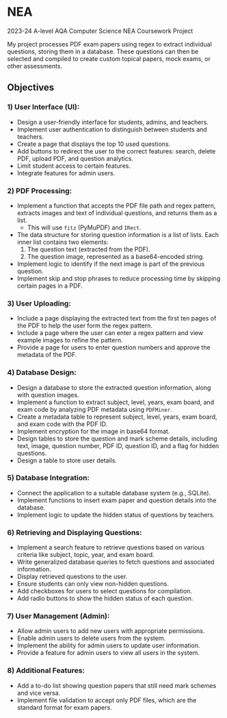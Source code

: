 # NEA  
2023-24 A-level AQA Computer Science NEA Coursework Project  

My project processes PDF exam papers using regex to extract individual questions, storing them in a database. These questions can then be selected and compiled to create custom topical papers, mock exams, or other assessments.

## Objectives  

### 1) User Interface (UI):
- Design a user-friendly interface for students, admins, and teachers.
- Implement user authentication to distinguish between students and teachers.
- Create a page that displays the top 10 used questions.
- Add buttons to redirect the user to the correct features: search, delete PDF, upload PDF, and question analytics.
- Limit student access to certain features.
- Integrate features for admin users.

### 2) PDF Processing:
- Implement a function that accepts the PDF file path and regex pattern, extracts images and text of individual questions, and returns them as a list.
  - This will use `fitz` (PyMuPDF) and `IRect`.
- The data structure for storing question information is a list of lists. Each inner list contains two elements:
  1. The question text (extracted from the PDF).
  2. The question image, represented as a base64-encoded string.
- Implement logic to identify if the next image is part of the previous question.
- Implement skip and stop phrases to reduce processing time by skipping certain pages in a PDF.

### 3) User Uploading:
- Include a page displaying the extracted text from the first ten pages of the PDF to help the user form the regex pattern.
- Include a page where the user can enter a regex pattern and view example images to refine the pattern.
- Provide a page for users to enter question numbers and approve the metadata of the PDF.

### 4) Database Design:
- Design a database to store the extracted question information, along with question images.
- Implement a function to extract subject, level, years, exam board, and exam code by analyzing PDF metadata using `PDFMiner`.
- Create a metadata table to represent subject, level, years, exam board, and exam code with the PDF ID.
- Implement encryption for the image in base64 format.
- Design tables to store the question and mark scheme details, including text, image, question number, PDF ID, question ID, and a flag for hidden questions.
- Design a table to store user details.

### 5) Database Integration:
- Connect the application to a suitable database system (e.g., SQLite).
- Implement functions to insert exam paper and question details into the database.
- Implement logic to update the hidden status of questions by teachers.

### 6) Retrieving and Displaying Questions:
- Implement a search feature to retrieve questions based on various criteria like subject, topic, year, and exam board.
- Write generalized database queries to fetch questions and associated information.
- Display retrieved questions to the user.
- Ensure students can only view non-hidden questions.
- Add checkboxes for users to select questions for compilation.
- Add radio buttons to show the hidden status of each question.

### 7) User Management (Admin):
- Allow admin users to add new users with appropriate permissions.
- Enable admin users to delete users from the system.
- Implement the ability for admin users to update user information.
- Provide a feature for admin users to view all users in the system.

### 8) Additional Features:
- Add a to-do list showing question papers that still need mark schemes and vice versa.
- Implement file validation to accept only PDF files, which are the standard format for exam papers.

